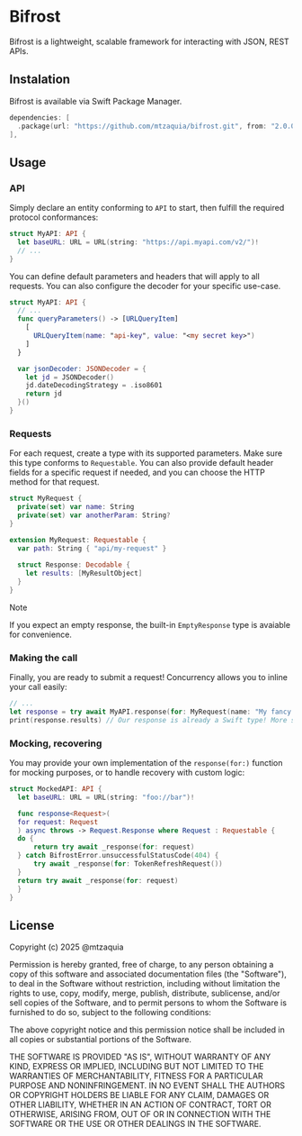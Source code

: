 # Bifrost

Bifrost is a lightweight, scalable framework for interacting with JSON, REST APIs.

## Instalation

Bifrost is available via Swift Package Manager.

```swift
dependencies: [
  .package(url: "https://github.com/mtzaquia/bifrost.git", from: "2.0.0"),
],
```

## Usage

### API

Simply declare an entity conforming to `API` to start, then fulfill the required protocol conformances:

```swift
struct MyAPI: API {
  let baseURL: URL = URL(string: "https://api.myapi.com/v2/")!
  // ...
}
``` 

You can define default parameters and headers that will apply to all requests. You can also configure the decoder for your specific use-case.

```swift
struct MyAPI: API {
  // ...
  func queryParameters() -> [URLQueryItem]
    [
      URLQueryItem(name: "api-key", value: "<my secret key>")
    ]
  }

  var jsonDecoder: JSONDecoder = {
    let jd = JSONDecoder()
    jd.dateDecodingStrategy = .iso8601
    return jd
  }()
}
```

### Requests

For each request, create a type with its supported parameters. Make sure this type conforms to `Requestable`. 
You can also provide default header fields for a specific request if needed, and you can choose the HTTP method for that request. 

```swift
struct MyRequest {
  private(set) var name: String
  private(set) var anotherParam: String?
}

extension MyRequest: Requestable {
  var path: String { "api/my-request" }
  
  struct Response: Decodable {
    let results: [MyResultObject]
  }
}
``` 

> [!NOTE]
> If you expect an empty response, the built-in `EmptyResponse` type is avaiable for convenience.

### Making the call

Finally, you are ready to submit a request! Concurrency allows you to inline your call easily: 

```swift
// ...
let response = try await MyAPI.response(for: MyRequest(name: "My fancy name"))
print(response.results) // Our response is already a Swift type! More specifically, an instance of `MyRequest.Response`.
```

### Mocking, recovering

You may provide your own implementation of the `response(for:)` function for mocking purposes, or to handle recovery with custom logic:

```swift
struct MockedAPI: API {
  let baseURL: URL = URL(string: "foo://bar")!

  func response<Request>(
  for request: Request
  ) async throws -> Request.Response where Request : Requestable {
  do {
      return try await _response(for: request)
  } catch BifrostError.unsuccessfulStatusCode(404) {
      try await _response(for: TokenRefreshRequest())
  }
  return try await _response(for: request)
  }
}
```

## License

Copyright (c) 2025 @mtzaquia

Permission is hereby granted, free of charge, to any person obtaining a copy
of this software and associated documentation files (the "Software"), to deal
in the Software without restriction, including without limitation the rights
to use, copy, modify, merge, publish, distribute, sublicense, and/or sell
copies of the Software, and to permit persons to whom the Software is
furnished to do so, subject to the following conditions:

The above copyright notice and this permission notice shall be included in all
copies or substantial portions of the Software.

THE SOFTWARE IS PROVIDED "AS IS", WITHOUT WARRANTY OF ANY KIND, EXPRESS OR
IMPLIED, INCLUDING BUT NOT LIMITED TO THE WARRANTIES OF MERCHANTABILITY,
FITNESS FOR A PARTICULAR PURPOSE AND NONINFRINGEMENT. IN NO EVENT SHALL THE
AUTHORS OR COPYRIGHT HOLDERS BE LIABLE FOR ANY CLAIM, DAMAGES OR OTHER
LIABILITY, WHETHER IN AN ACTION OF CONTRACT, TORT OR OTHERWISE, ARISING FROM,
OUT OF OR IN CONNECTION WITH THE SOFTWARE OR THE USE OR OTHER DEALINGS IN THE
SOFTWARE.
